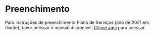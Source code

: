 # Preenchimento

Para instruções de preenchimento Plano de Serviços \(ano de 2021 em diante\), favor acessar o manual disponível. [Clique aqui](http://blog.social.mg.gov.br/wp-content/uploads/2021/08/Manual-Plano-de-Servicos-final.pdf) para acessar.

